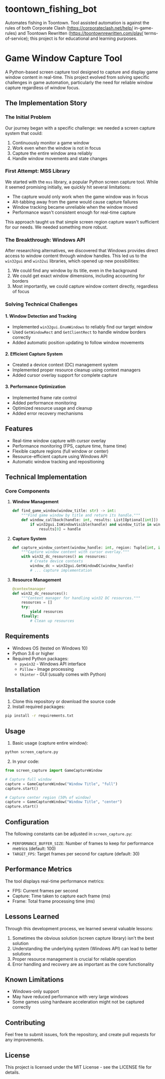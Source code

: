 # toontown_fishing_bot
Automates fishing in Toontown. Tool assisted automation is against the 
rules of both Corporate Clash (https://corporateclash.net/help/
in-game-rules) and Toontown Rewritten (https://toontownrewritten.com/play/
terms-of-service); this project is for educational and learning purposes.

# Game Window Capture Tool

A Python-based screen capture tool designed to capture and display game window content in real-time. This project evolved from solving specific challenges in game automation, particularly the need for reliable window capture regardless of window focus.

## The Implementation Story

### The Initial Problem
Our journey began with a specific challenge: we needed a screen capture system that could:
1. Continuously monitor a game window
2. Work even when the window is not in focus
3. Capture the entire window area reliably
4. Handle window movements and state changes

### First Attempt: MSS Library
We started with the `mss` library, a popular Python screen capture tool. While it seemed promising initially, we quickly hit several limitations:
- The capture would only work when the game window was in focus
- Alt-tabbing away from the game would cause capture failures
- Window tracking became unreliable when the window moved
- Performance wasn't consistent enough for real-time capture

This approach taught us that simple screen region capture wasn't sufficient for our needs. We needed something more robust.

### The Breakthrough: Windows API
After researching alternatives, we discovered that Windows provides direct access to window content through window handles. This led us to the `win32gui` and `win32ui` libraries, which opened up new possibilities:
1. We could find any window by its title, even in the background
2. We could get exact window dimensions, including accounting for borders
3. Most importantly, we could capture window content directly, regardless of focus

### Solving Technical Challenges

#### 1. Window Detection and Tracking
- Implemented `win32gui.EnumWindows` to reliably find our target window
- Used `GetWindowRect` and `GetClientRect` to handle window borders correctly
- Added automatic position updating to follow window movements

#### 2. Efficient Capture System
- Created a device context (DC) management system
- Implemented proper resource cleanup using context managers
- Added cursor overlay support for complete capture

#### 3. Performance Optimization
- Implemented frame rate control
- Added performance monitoring
- Optimized resource usage and cleanup
- Added error recovery mechanisms

## Features

- Real-time window capture with cursor overlay
- Performance monitoring (FPS, capture time, frame time)
- Flexible capture regions (full window or center)
- Resource-efficient capture using Windows API
- Automatic window tracking and repositioning

## Technical Implementation

### Core Components

1. **Window Management**
   ```python
   def find_game_window(window_title: str) -> int:
       """Find game window by title and return its handle."""
       def window_callback(handle: int, results: List[Optional[int]]) -> None:
           if win32gui.IsWindowVisible(handle) and window_title in win32gui.GetWindowText(handle):
               results[0] = handle
   ```

2. **Capture System**
   ```python
   def capture_window_content(window_handle: int, region: Tuple[int, int, int, int]):
       """Capture window content with cursor overlay."""
       with win32_dc_resources() as resources:
           # Create device contexts
           window_dc = win32gui.GetWindowDC(window_handle)
           # ... capture implementation
   ```

3. **Resource Management**
   ```python
   @contextmanager
   def win32_dc_resources():
       """Context manager for handling win32 DC resources."""
       resources = []
       try:
           yield resources
       finally:
           # Clean up resources
   ```

## Requirements

- Windows OS (tested on Windows 10)
- Python 3.6 or higher
- Required Python packages:
  - `pywin32` - Windows API interface
  - `Pillow` - Image processing
  - `tkinter` - GUI (usually comes with Python)

## Installation

1. Clone this repository or download the source code
2. Install required packages:
```bash
pip install -r requirements.txt
```

## Usage

1. Basic usage (capture entire window):
```python
python screen_capture.py
```

2. In your code:
```python
from screen_capture import GameCaptureWindow

# Capture full window
capture = GameCaptureWindow("Window Title", "full")
capture.start()

# Capture center region (50% of window)
capture = GameCaptureWindow("Window Title", "center")
capture.start()
```

## Configuration

The following constants can be adjusted in `screen_capture.py`:

- `PERFORMANCE_BUFFER_SIZE`: Number of frames to keep for performance metrics (default: 100)
- `TARGET_FPS`: Target frames per second for capture (default: 30)

## Performance Metrics

The tool displays real-time performance metrics:
- FPS: Current frames per second
- Capture: Time taken to capture each frame (ms)
- Frame: Total frame processing time (ms)

## Lessons Learned

Through this development process, we learned several valuable lessons:
1. Sometimes the obvious solution (screen capture library) isn't the best solution
2. Understanding the underlying system (Windows API) can lead to better solutions
3. Proper resource management is crucial for reliable operation
4. Error handling and recovery are as important as the core functionality

## Known Limitations

- Windows-only support
- May have reduced performance with very large windows
- Some games using hardware acceleration might not be captured correctly

## Contributing

Feel free to submit issues, fork the repository, and create pull requests for any improvements.

## License

This project is licensed under the MIT License - see the LICENSE file for details.